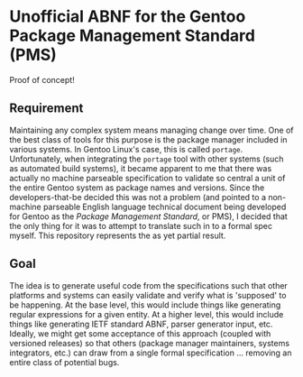 Unofficial ABNF for the Gentoo Package Management Standard (PMS)
================================================================

Proof of concept!

Requirement
-----------
Maintaining any complex system means managing change over time.
One of the best class of tools for this purpose is the package
manager included in various systems. In Gentoo Linux's case,
this is called `portage`. Unfortunately, when integrating the
`portage` tool with other systems (such as automated build
systems), it became apparent to me that there was actually no
machine parseable specification to validate so central a unit
of the entire Gentoo system as package names and versions.
Since the developers-that-be decided this was not a problem
(and pointed to a non-machine parseable English language
technical document being developed for Gentoo as the *Package
Management Standard*, or PMS), I decided that the only thing
for it was to attempt to translate such in to a formal spec
myself. This repository represents the as yet partial result.

Goal
----
The idea is to generate useful code from the specifications
such that other platforms and systems can easily validate and
verify what is 'supposed' to be happening.  At the base level,
this would include things like generating regular expressions
for a given entity. At a higher level, this would include
things like generating IETF standard ABNF, parser generator
input, etc. Ideally, we might get some acceptance of this 
approach (coupled with versioned releases) so that others
(package manager maintainers, systems integrators, etc.) can 
draw from a single formal specification ... removing an
entire class of potential bugs.
